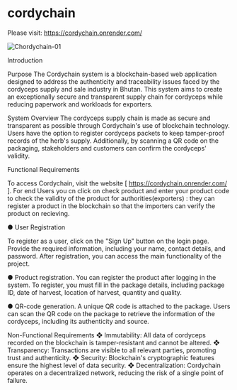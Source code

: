 # cordychain

Please visit: https://cordychain.onrender.com/

![Chordychain-01](https://github.com/Puru54/cordychain/assets/141397564/3d608694-2117-41fe-a599-01fbcebc8439)



Introduction

Purpose
The Cordychain system is a blockchain-based web application designed to address the authenticity and traceability issues faced by the cordyceps supply and sale industry in Bhutan. This system aims to create an exceptionally secure and transparent supply chain for cordyceps while reducing paperwork and workloads for exporters.


System Overview 
The cordyceps supply chain is made as secure and transparent as possible through Cordychain's use of blockchain technology. Users have the option to register cordyceps packets to keep tamper-proof records of the herb's supply. Additionally, by scanning a QR code on the packaging, stakeholders and customers can confirm the cordyceps' validity.





Functional Requirements 

To access Cordychain, visit the website [ https://cordychain.onrender.com/ ].
For end Users you cn click on check product and enter your product code to check the validity of the product 
for authorities(exporters) : they can register a product in the blockchain so that the importers  can verify the product on recieving.



●	User Registration

To register as a user, click on the "Sign Up" button on the login page. Provide the required information, including your name, contact details, and password. After registration, you can access the main functionality of the project.

●	Product registration.
You can register the product after logging in the system. To register, you must fill in the package details, including package ID, date of harvest, location of harvest,  quantity and quality.

●	QR-code generation.
A unique QR code is attached to the package. 
Users can scan the QR code on the package to retrieve the information of the cordyceps, including its authenticity and source.


Non-Functional Requirements 
❖	Immutability: All data of cordyceps recorded on the blockchain is tamper-resistant and cannot be altered.
❖	Transparency: Transactions are visible to all relevant parties, promoting trust and authenticity.
❖	Security: Blockchain's cryptographic features ensure the highest level of data security.
❖	Decentralization: Cordychain operates on a decentralized network, reducing the risk of a single point of failure.








